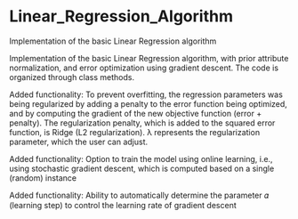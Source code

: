 # Linear_Regression_Algorithm
Implementation of the basic Linear Regression algorithm

Implementation of the basic Linear Regression algorithm, with prior attribute normalization, and error optimization using gradient descent. The code is organized through class methods.

Added functionality: To prevent overfitting, the regression parameters was being regularized by adding a penalty to the error function being optimized, and by computing the gradient of the new objective function (error + penalty). The regularization penalty, which is added to the squared error function, is Ridge (L2 regularization). λ represents the regularization parameter, which the user can adjust.

Added functionality: Option to train the model using online learning, i.e., using stochastic gradient descent, which is computed based on a single (random) instance

Added functionality: Ability to automatically determine the parameter 𝛼 (learning step) to control the learning rate of gradient descent
